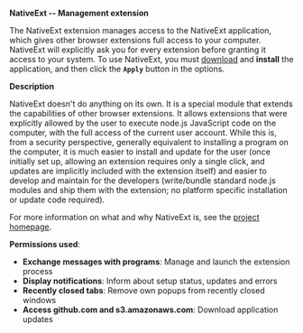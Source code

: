 <b>NativeExt -- Management extension</b>

The NativeExt extension manages access to the NativeExt application, which gives other browser extensions full access to your computer.
NativeExt will explicitly ask you for every extension before granting it access to your system.
To use NativeExt, you must <a download href="https://latest.native-ext.niklasg.de/download/${os}-${arch}/">download</a> and <b>install</b> the application, and then click the <b><code>Apply</code></b> button in the options.


<b>Description</b>

NativeExt doesn't do anything on its own. It is a special module that extends the capabilities of other browser extensions. It allows extensions that were explicitly allowed by the user to execute node.js JavaScript code on the computer, with the full access of the current user account.
While this is, from a security perspective, generally equivalent to installing a program on the computer, it is much easier to install and update for the user (once initially set up, allowing an extension requires only a single click, and updates are implicitly included with the extension itself) and easier to develop and maintain for the developers (write/bundle standard node.js modules and ship them with the extension; no platform specific installation or update code required).

For more information on what and why NativeExt is, see the <a href="https://github.com/NiklasGollenstede/native-ext#readme">project homepage</a>.

<b>Permissions used</b>:<ul>
	<li> <b>Exchange messages with programs</b>: Manage and launch the extension process </li>
	<li> <b>Display notifications</b>: Inform about setup status, updates and errors </li>
	<li> <b>Recently closed tabs</b>: Remove own popups from recently closed windows </li>
	<li> <b>Access github.com and s3.amazonaws.com</b>: Download application updates </li>
</ul>
